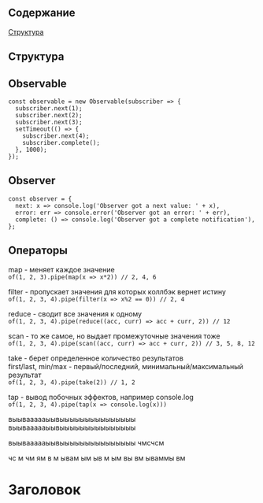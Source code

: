 ## Содержание
[Структура](#Заголовок)

## Структура

## Observable
```
const observable = new Observable(subscriber => {
  subscriber.next(1);
  subscriber.next(2);
  subscriber.next(3);
  setTimeout(() => {
    subscriber.next(4);
    subscriber.complete();
  }, 1000);
});
```

## Observer
```
const observer = {
  next: x => console.log('Observer got a next value: ' + x),
  error: err => console.error('Observer got an error: ' + err),
  complete: () => console.log('Observer got a complete notification'),
};
```

## Операторы

map - меняет каждое значение  
`of(1, 2, 3).pipe(map(x => x*2)) // 2, 4, 6`

filter - пропускает значения для которых коллбэк вернет истину  
`of(1, 2, 3, 4).pipe(filter(x => x%2 == 0)) // 2, 4`

reduce - сводит все значения к одному  
`of(1, 2, 3, 4).pipe(reduce((acc, curr) => acc + curr, 2)) // 12`

scan - то же самое, но выдает промежуточные значения тоже  
`of(1, 2, 3, 4).pipe(scan((acc, curr) => acc + curr, 2)) // 3, 5, 8, 12`

take - берет определенное количество результатов  
first/last, min/max - первый/последний, минимальный/максимальный результат  
`of(1, 2, 3, 4).pipe(take(2)) // 1, 2`  


tap - вывод побочных эффектов, например console.log  
`of(1, 2, 3, 4).pipe(tap(x => console.log(x)))`

выываааааыывыыыыыыыыыыыыыыы
выываааааыывыыыыыыыыыыыыыыы




выываааааыывыыыыыыыыыыыыыыы
чмсчсм

чс
м
чм
ям
в
м
ывам
ым
ыв
м
ым
вы
вм
ываммы
вм

# Заголовок
